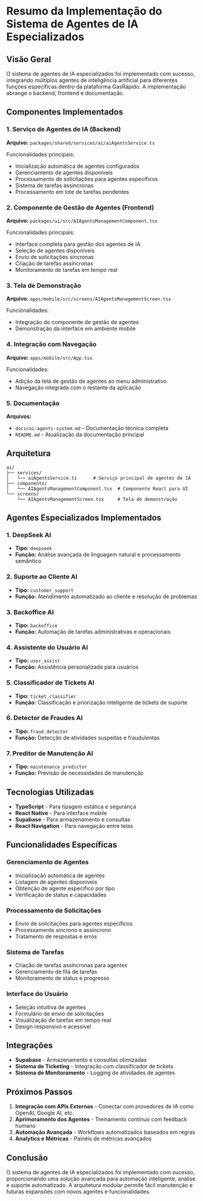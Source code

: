 # Resumo da Implementação do Sistema de Agentes de IA Especializados

## Visão Geral

O sistema de agentes de IA especializados foi implementado com sucesso, integrando múltiplos agentes de inteligência artificial para diferentes funções específicas dentro da plataforma GasRápido. A implementação abrange o backend, frontend e documentação.

## Componentes Implementados

### 1. Serviço de Agentes de IA (Backend)
**Arquivo:** `packages/shared/services/ai/aiAgentsService.ts`

Funcionalidades principais:
- Inicialização automática de agentes configurados
- Gerenciamento de agentes disponíveis
- Processamento de solicitações para agentes específicos
- Sistema de tarefas assíncronas
- Processamento em lote de tarefas pendentes

### 2. Componente de Gestão de Agentes (Frontend)
**Arquivo:** `packages/ui/src/AIAgentsManagementComponent.tsx`

Funcionalidades principais:
- Interface completa para gestão dos agentes de IA
- Seleção de agentes disponíveis
- Envio de solicitações síncronas
- Criação de tarefas assíncronas
- Monitoramento de tarefas em tempo real

### 3. Tela de Demonstração
**Arquivo:** `apps/mobile/src/screens/AIAgentsManagementScreen.tsx`

Funcionalidades:
- Integração do componente de gestão de agentes
- Demonstração da interface em ambiente mobile

### 4. Integração com Navegação
**Arquivo:** `apps/mobile/src/App.tsx`

Funcionalidades:
- Adição da tela de gestão de agentes ao menu administrativo
- Navegação integrada com o restante da aplicação

### 5. Documentação
**Arquivos:**
- `docs/ai-agents-system.md` - Documentação técnica completa
- `README.md` - Atualização da documentação principal

## Arquitetura

```
ai/
├── services/
│   └── aiAgentsService.ts      # Serviço principal de agentes de IA
├── components/
│   └── AIAgentsManagementComponent.tsx  # Componente React para UI
└── screens/
    └── AIAgentsManagementScreen.tsx     # Tela de demonstração
```

## Agentes Especializados Implementados

### 1. DeepSeek AI
- **Tipo:** `deepseek`
- **Função:** Análise avançada de linguagem natural e processamento semântico

### 2. Suporte ao Cliente AI
- **Tipo:** `customer_support`
- **Função:** Atendimento automatizado ao cliente e resolução de problemas

### 3. Backoffice AI
- **Tipo:** `backoffice`
- **Função:** Automação de tarefas administrativas e operacionais

### 4. Assistente do Usuário AI
- **Tipo:** `user_assist`
- **Função:** Assistência personalizada para usuários

### 5. Classificador de Tickets AI
- **Tipo:** `ticket_classifier`
- **Função:** Classificação e priorização inteligente de tickets de suporte

### 6. Detector de Fraudes AI
- **Tipo:** `fraud_detector`
- **Função:** Detecção de atividades suspeitas e fraudulentas

### 7. Preditor de Manutenção AI
- **Tipo:** `maintenance_predictor`
- **Função:** Previsão de necessidades de manutenção

## Tecnologias Utilizadas

- **TypeScript** - Para tipagem estática e segurança
- **React Native** - Para interface mobile
- **Supabase** - Para armazenamento e consultas
- **React Navigation** - Para navegação entre telas

## Funcionalidades Específicas

### Gerenciamento de Agentes
- Inicialização automática de agentes
- Listagem de agentes disponíveis
- Obtenção de agente específico por tipo
- Verificação de status e capacidades

### Processamento de Solicitações
- Envio de solicitações para agentes específicos
- Processamento síncrono e assíncrono
- Tratamento de respostas e erros

### Sistema de Tarefas
- Criação de tarefas assíncronas para agentes
- Gerenciamento de fila de tarefas
- Monitoramento de status e progresso

### Interface do Usuário
- Seleção intuitiva de agentes
- Formulário de envio de solicitações
- Visualização de tarefas em tempo real
- Design responsivo e acessível

## Integrações

- **Supabase** - Armazenamento e consultas otimizadas
- **Sistema de Ticketing** - Integração com classificador de tickets
- **Sistema de Monitoramento** - Logging de atividades de agentes

## Próximos Passos

1. **Integração com APIs Externas** - Conectar com provedores de IA como OpenAI, Google AI, etc.
2. **Aprimoramento dos Agentes** - Treinamento contínuo com feedback humano
3. **Automação Avançada** - Workflows automatizados baseados em regras
4. **Analytics e Métricas** - Painéis de métricas avançados

## Conclusão

O sistema de agentes de IA especializados foi implementado com sucesso, proporcionando uma solução avançada para automação inteligente, análise e suporte automatizado. A arquitetura modular permite fácil manutenção e futuras expansões com novos agentes e funcionalidades.